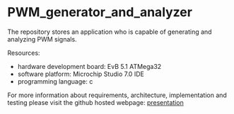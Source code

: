 # PWM_generator_and_analyzer

The repository stores an application who is capable of generating and analyzing PWM signals.

Resources:
- hardware development board: EvB 5.1 ATMega32
- software platform: Microchip Studio 7.0 IDE
- programming language: c

For more information about requirements, architecture, implementation and testing please visit the github hosted webpage: [presentation](https://florian98n.github.io/PWM_generator_and_analyzer/)
